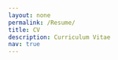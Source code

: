 ```yaml
---
layout: none
permalink: /Resume/
title: CV
description: Curriculum Vitae
nav: true
---
```


<object data="../assets/pdf/Akshita_Kamsali_CV.pdf" style="width:100%; height:100%" type='application/pdf'></object>
